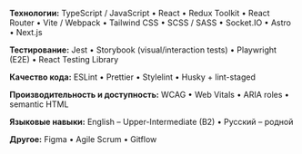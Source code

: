 **Технологии:** TypeScript / JavaScript • React • Redux Toolkit • React Router • Vite / Webpack • Tailwind CSS • SCSS / SASS • Socket.IO • Astro • Next.js

**Тестирование:** Jest • Storybook (visual/interaction tests) • Playwright (E2E) • React Testing Library

**Качество кода:** ESLint • Prettier • Stylelint • Husky + lint-staged

**Производительность и доступность:** WCAG • Web Vitals • ARIA roles • semantic HTML

**Языковые навыки:** English – Upper-Intermediate (B2) • Русский – родной

**Другое:** Figma • Agile Scrum • Gitflow
